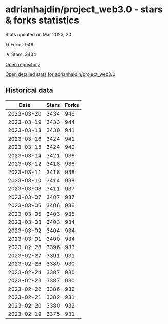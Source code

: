# adrianhajdin/project_web3.0 - stars & forks statistics

Stats updated on Mar 2023, 20

☋ Forks: 946

★ Stars: 3434

[Open repository](https://github.com/adrianhajdin/project_web3.0)

[Open detailed stats for adrianhajdin/project_web3.0](https://reviewgithub.com/rep/adrianhajdin/project_web3.0)

## Historical data
| Date | Stars | Forks |
|------|-------|-------|
| 2023-03-20 | 3434 | 946 | 
| 2023-03-19 | 3433 | 944 | 
| 2023-03-18 | 3430 | 941 | 
| 2023-03-16 | 3424 | 941 | 
| 2023-03-15 | 3424 | 940 | 
| 2023-03-14 | 3421 | 938 | 
| 2023-03-12 | 3418 | 938 | 
| 2023-03-11 | 3418 | 938 | 
| 2023-03-10 | 3414 | 938 | 
| 2023-03-08 | 3411 | 937 | 
| 2023-03-07 | 3407 | 937 | 
| 2023-03-06 | 3406 | 936 | 
| 2023-03-05 | 3403 | 935 | 
| 2023-03-03 | 3403 | 934 | 
| 2023-03-02 | 3404 | 934 | 
| 2023-03-01 | 3400 | 934 | 
| 2023-02-28 | 3396 | 933 | 
| 2023-02-27 | 3391 | 931 | 
| 2023-02-26 | 3389 | 930 | 
| 2023-02-24 | 3387 | 930 | 
| 2023-02-23 | 3387 | 930 | 
| 2023-02-22 | 3386 | 930 | 
| 2023-02-21 | 3382 | 931 | 
| 2023-02-20 | 3380 | 932 | 
| 2023-02-19 | 3375 | 931 | 


